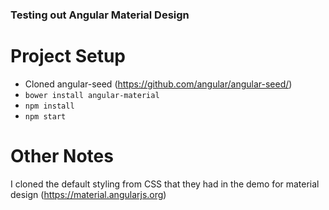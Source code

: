 ### Testing out Angular Material Design

# Project Setup
+ Cloned angular-seed (https://github.com/angular/angular-seed/)
+ `bower install angular-material`
+ `npm install`
+ `npm start`

# Other Notes
I cloned the default styling from CSS that they had in the demo for material design (https://material.angularjs.org)

